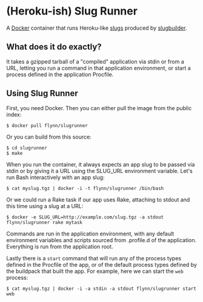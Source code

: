 # (Heroku-ish) Slug Runner
A [Docker](http://docker.io) container that runs Heroku-like [slugs](https://devcenter.heroku.com/articles/slug-compiler) produced by [slugbuilder](https://github.com/flynn/slugbuilder).

## What does it do exactly?

It takes a gzipped tarball of a "compiled" application via stdin or from a URL, letting you run a command in that application environment, or start a process defined in the application Procfile.

## Using Slug Runner

First, you need Docker. Then you can either pull the image from the public index:

	$ docker pull flynn/slugrunner

Or you can build from this source:

	$ cd slugrunner
	$ make

When you run the container, it always expects an app slug to be passed via stdin or by giving it a URL using the SLUG_URL environment variable. Let's run Bash interactively with an app slug:

	$ cat myslug.tgz | docker -i -t flynn/slugrunner /bin/bash

Or we could run a Rake task if our app uses Rake, attaching to stdout and this time using a slug at a URL:

	$ docker -e SLUG_URL=http://example.com/slug.tgz -a stdout flynn/slugrunner rake mytask

Commands are run in the application environment, with any default environment variables and scripts sourced from .profile.d of the application. Everything is run from the application root.

Lastly there is a `start` command that will run any of the process types defined in the Procfile of the app, or of the default process types defined by the buildpack that built the app. For example, here we can start the `web` process:

	$ cat myslug.tgz | docker -i -a stdin -a stdout flynn/slugrunner start web

